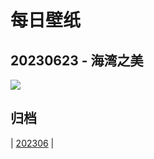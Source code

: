 # 每日壁纸

## 20230623 - 海湾之美

![](https://www.bing.com/th?id=OHR.NhaTrang_ZH-CN5834700560_UHD.jpg)

## 归档

| [202306](/202306/README.MD)
|